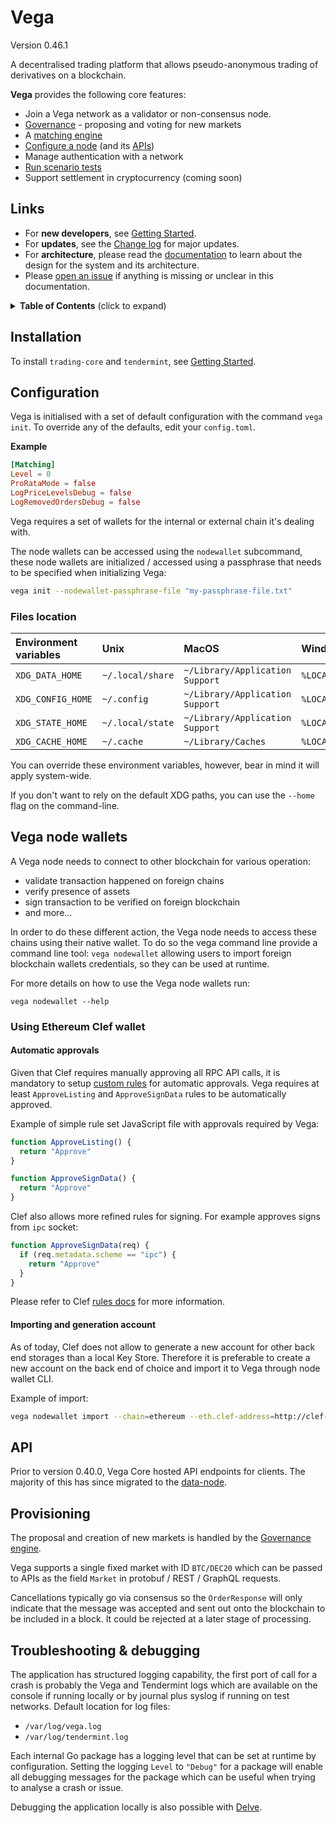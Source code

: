 # Vega

Version 0.46.1

A decentralised trading platform that allows pseudo-anonymous trading of derivatives on a blockchain.

**Vega** provides the following core features:

- Join a Vega network as a validator or non-consensus node.
- [Governance](./governance/README.md) - proposing and voting for new markets
- A [matching engine](./matching/README.md)
- [Configure a node](#configuration) (and its [APIs](#apis))
- Manage authentication with a network
- [Run scenario tests](./integration/README.md)
- Support settlement in cryptocurrency (coming soon)
## Links

- For **new developers**, see [Getting Started](GETTING_STARTED.md).
- For **updates**, see the [Change log](CHANGELOG.md) for major updates.
- For **architecture**, please read the [documentation](docs/index.md) to learn about the design for the system and its architecture.
- Please [open an issue](https://github.com/vegaprotocol/vega/issues/new) if anything is missing or unclear in this documentation.

<details>
  <summary><strong>Table of Contents</strong> (click to expand)</summary>

<!-- toc -->

- [Vega](#vega)
  - [Links](#links)
  - [Installation](#installation)
  - [Configuration](#configuration)
    - [Files location](#files-location)
  - [Vega node wallets](#vega-node-wallets)
    - [Using Ethereum Clef wallet](#using-ethereum-clef-wallet)
      - [Automatic approvals](#automatic-approvals)
      - [Importing and generation account](#importing-and-generation-account)
  - [API](#api)
  - [Provisioning](#provisioning)
  - [Troubleshooting & debugging](#troubleshooting--debugging)

<!-- tocstop -->

</details>

## Installation

To install `trading-core` and `tendermint`, see [Getting Started](GETTING_STARTED.md).

## Configuration

Vega is initialised with a set of default configuration with the command `vega init`. To override any of the defaults, edit your `config.toml`.

**Example**

```toml
[Matching]
Level = 0
ProRataMode = false
LogPriceLevelsDebug = false
LogRemovedOrdersDebug = false
```

Vega requires a set of wallets for the internal or external chain it's dealing with.

The node wallets can be accessed using the `nodewallet` subcommand, these node wallets are initialized / accessed using a passphrase that needs to be specified when initializing Vega:

```sh
vega init --nodewallet-passphrase-file "my-passphrase-file.txt"
```

### Files location

| Environment variables | Unix             | MacOS                           | Windows                |
| :-------------------- | :----------------| :------------------------------ | :--------------------- |
| `XDG_DATA_HOME`       | `~/.local/share` | `~/Library/Application Support` | `%LOCALAPPDATA%`       |
| `XDG_CONFIG_HOME`     | `~/.config`      | `~/Library/Application Support` | `%LOCALAPPDATA%`       |
| `XDG_STATE_HOME`      | `~/.local/state` | `~/Library/Application Support` | `%LOCALAPPDATA%`       |
| `XDG_CACHE_HOME`      | `~/.cache`       | `~/Library/Caches`              | `%LOCALAPPDATA%\cache` |

You can override these environment variables, however, bear in mind it will apply system-wide.

If you don't want to rely on the default XDG paths, you can use the `--home` flag on the command-line.

## Vega node wallets

A Vega node needs to connect to other blockchain for various operation:
- validate transaction happened on foreign chains
- verify presence of assets
- sign transaction to be verified on foreign blockchain
- and more...

In order to do these different action, the Vega node needs to access these chains using their native wallet. To do so the vega command line provide a command line tool:
`vega nodewallet` allowing users to import foreign blockchain wallets credentials, so they can be used at runtime.

For more details on how to use the Vega node wallets run:
```
vega nodewallet --help
```

### Using Ethereum Clef wallet

#### Automatic approvals

Given that Clef requires manually approving all RPC API calls, it is mandatory to setup
[custom rules](https://github.com/ethereum/go-ethereum/blob/master/cmd/clef/rules.md#rules) for automatic approvals. Vega requires at least `ApproveListing` and `ApproveSignData` rules to be automatically approved.

Example of simple rule set JavaScript file with approvals required by Vega:
```js
function ApproveListing() {
  return "Approve"
}

function ApproveSignData() {
  return "Approve"
}
```

Clef also allows more refined rules for signing. For example approves signs from `ipc` socket:
```js
function ApproveSignData(req) {
  if (req.metadata.scheme == "ipc") {
    return "Approve"
  }
}
```

Please refer to Clef [rules docs](https://github.com/ethereum/go-ethereum/blob/master/cmd/clef/rules.md#rules) for more information.

#### Importing and generation account

As of today, Clef does not allow to generate a new account for other back end storages than a local Key Store. Therefore it is preferable to create a new account on the back end of choice and import it to Vega through node wallet CLI.

Example of import:
```sh
vega nodewallet import --chain=ethereum --eth.clef-address=http://clef-address:port
```

## API

Prior to version 0.40.0, Vega Core hosted API endpoints for clients. The majority of this has since migrated to the [data-node](https://github.com/vegaprotocol/data-node).
## Provisioning

The proposal and creation of new markets is handled by the [Governance engine](./governance/README.md).

Vega supports a single fixed market with ID `BTC/DEC20` which can be passed to APIs as the field `Market` in protobuf / REST / GraphQL requests.


Cancellations typically go via consensus so the `OrderResponse` will only indicate that the message was accepted and sent out onto the blockchain to be included in a block. It could be rejected at a later stage of processing.


## Troubleshooting & debugging

The application has structured logging capability, the first port of call for a crash is probably the Vega and Tendermint logs which are available on the console if running locally or by journal plus syslog if running on test networks. Default location for log files:

* `/var/log/vega.log`
* `/var/log/tendermint.log`

Each internal Go package has a logging level that can be set at runtime by configuration. Setting the logging `Level` to `"Debug"` for a package will enable all debugging messages for the package which can be useful when trying to analyse a crash or issue.

Debugging the application locally is also possible with [Delve](./DEBUG_WITH_DLV.md).

